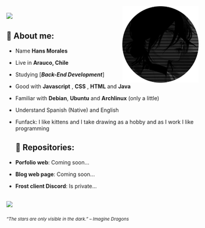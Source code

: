 <div>
<img src="./img/profile01.png" width="200" align="right"/>
<br/>

<img src="./img/about_whiteandblack0.gif" width="450" />

## 🌱 About me:

- Name **Hans Morales**

- Live in **Arauco, Chile**

- Studying [***Back-End Development***]

- Good with **Javascript** , **CSS** , **HTML** and **Java**

- Familiar with **Debian**, **Ubuntu** and **Archlinux** (only a little)

- Understand Spanish (Native) and English

- Funfack: I like kittens and I take drawing as a hobby and as I work I like programming

  ## 💫 Repositories:

- **Porfolio web**: Coming soon...

- **Blog web page**: Coming soon...

- **Frost client Discord**: Is private...

<br/>
<img src="./img/about_whiteandblack.gif" width="450">
<br/>
  
<sub> *“The stars are only visible in the dark.” – Imagine Dragons* </sub>

</div>
